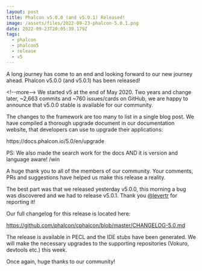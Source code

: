 ```yaml
---
layout: post
title: Phalcon v5.0.0 (and v5.0.1) Released!
image: /assets/files/2022-09-23-phalcon-5.0.1.png
date: 2022-09-23T20:05:39.179Z
tags:
  - phalcon
  - phalcon5
  - release
  - v5
---
```

A﻿ long journey has come to an end and looking forward to our new journey ahead. Phalcon v5.0.0 (and v5.0.1) has been released!

<﻿!--more-->
W﻿e started v5 at the end of May 2020. Two years and change later, ~2,663 commits and ~760 issues/cards on GitHub, we are happy to announce that v5.0.0 stable is available for our community.

T﻿he changes to the framework are too many to list in a single blog post. We have compiled a thorough upgrade document in our documentation website, that developers can use to upgrade their applications:

h﻿ttps://docs.phalcon.io/5.0/en/upgrade

P﻿S: We also made the search work for the docs AND it is version and language aware! /win

A﻿ huge thank you to all of the members of our community. Your comments, PRs and suggestions have helped us make this release a reality.

T﻿he best part was that we released yesterday v5.0.0, this morning a bug was discovered and we had to release v5.0.1. Thank you [@levertr](https://github.com/levertr) for reporting it!

O﻿ur full changelog for this release is located here:

https://github.com/phalcon/cphalcon/blob/master/CHANGELOG-5.0.md

T﻿he release is available in PECL and the IDE stubs have been generated. We will make the necessary upgrades to the supporting repositories (Vokuro, devtools etc.) this week.

O﻿nce again, huge thanks to our community!